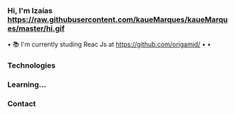 ### Hi, I'm Izaías https://raw.githubusercontent.com/kaueMarques/kaueMarques/master/hi.gif

• 📚 I'm currently studing Reac Js at https://github.com/origamid/
• 
• 

### Technologies

### Learning...

### Contact

